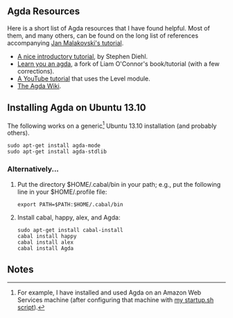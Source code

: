 ## Agda Resources

Here is a short list of Agda resources that I have found helpful.  Most of them, and many others, can be found
on the long list of references accompanying [Jan Malakovski's tutorial](http://oxij.org/note/BrutalDepTypes/).

+ [A nice introductory tutorial](http://www.stephendiehl.com/posts/agda.html), by Stephen Diehl.
+ [Learn you an agda](https://github.com/williamdemeo/learn-you-an-agda), a fork of Liam O'Connor's book/tutorial (with a few corrections).
+ [A YouTube tutorial](http://www.youtube.com/watch?v=SQama_q9qtQ&feature=share) that uses the Level module.
+ [The Agda Wiki](http://wiki.portal.chalmers.se/agda/pmwiki.php?n=Main.HomePage).


## Installing Agda on Ubuntu 13.10

The following works on a generic[^1] Ubuntu 13.10 installation (and probably others).

    sudo apt-get install agda-mode
	sudo apt-get install agda-stdlib

### Alternatively...

1.  Put the directory $HOME/.cabal/bin in your path; e.g., put the following
    line in your $HOME/.profile file:

        export PATH=$PATH:$HOME/.cabal/bin

2.  Install cabal, happy, alex, and Agda:

        sudo apt-get install cabal-install
        cabal install happy
        cabal install alex
        cabal install Agda


## Notes

[^1]: For example, I have installed and used Agda on an Amazon Web Services machine (after configuring that machine with [my startup.sh script](https://github.com/williamdemeo/dotfiles.wjd)).
